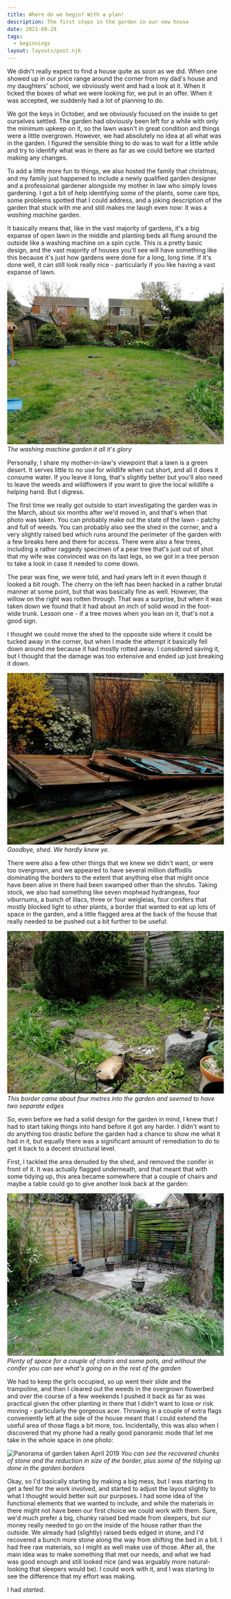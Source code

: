 ```yaml
---
title: Where do we begin? With a plan!
description: The first steps in the garden in our new house
date: 2021-09-28
tags:
  - beginnings
layout: layouts/post.njk
---
```


We didn't really expect to find a house quite as soon as we did. When one showed up in our price range around the corner from my dad's house and my daughters' school, we obviously went and had a look at it. When it ticked the boxes of what we were looking for, we put in an offer. When it was accepted, we suddenly had a lot of planning to do.

We got the keys in October, and we obviously focused on the inside to get ourselves settled. The garden had obviously been left for a while with only the minimum upkeep on it, so the lawn wasn't in great condition and things were a little overgrown. However, we had absolutely no idea at all what was in the garden. I figured the sensible thing to do was to wait for a little while and try to identify what was in there as far as we could before we started making any changes.

<!--more-->

To add a little more fun to things, we also hosted the family that christmas, and my family just happened to include a newly qualified garden designer and a professional gardener alongside my mother in law who simply loves gardening. I got a bit of help identifying some of the plants, some care tips, some problems spotted that I could address, and a joking description of the garden that stuck with me and still makes me laugh even now: It was a *washing machine* garden.

It basically means that, like in the vast majority of gardens, it's a big expanse of open lawn in the middle and planting beds all flung around the outside like a washing machine on a spin cycle. This is a pretty basic design, and the vast majority of houses you'll see will have something like this because it's just how gardens were done for a long, long time. If it's done well, it can still look really nice - particularly if you like having a vast expanse of lawn.

![Where it all began](/img/posts/starting-point.jpg)
*The washing machine garden it all it's glory*

Personally, I share my mother-in-law's viewpoint that a lawn is a green desert. It serves little to no use for wildlife when cut short, and all it does it consume water. If you leave it long, that's slightly better but you'll also need to leave the weeds and wildflowers if you want to give the local wildlife a helping hand. But I digress.

The first time we really got outside to start investigating the garden was in the March, about six months after we'd moved in, and that's when that photo was taken. You can probably make out the state of the lawn - patchy and full of weeds. You can probably also see the shed in the corner, and a very slightly raised bed which runs around the perimeter of the garden with a few breaks here and there for access. There were also a few trees, including a rather raggedy specimen of a pear tree that's just out of shot that my wife was convinced was on its last legs, so we got in a tree person to take a look in case it needed to come down.

The pear was fine, we were told, and had years left in it even though it looked a bit rough.  The cherry on the left has been hacked in a rather brutal manner at some point, but that was basically fine as well.  However, the willow on the right was rotten through.  That was a surprise, but when it was taken down we found that it had about an inch of solid wood in the foot-wide trunk.  Lesson one - if a tree moves when you lean on it, that's not a good sign.

I thought we could move the shed to the opposite side where it could be tucked away in the corner, but when I made the attempt it basically fell down around me because it had mostly rotted away. I considered saving it, but I thought that the damage was too extensive and ended up just breaking it down.

![Remnants of the shed](/img/posts/bye-shed.jpg)
*Goodbye, shed. We hardly knew ye.*

There were also a few other things that we knew we didn't want, or were too overgrown, and we appeared to have several million daffodils dominating the borders to the extent that anything else that might once have been alive in there had been swamped other than the shrubs.  Taking stock, we also had something like seven mophead hydrangeas, four viburnums, a bunch of lilacs, three or four weigleias, four conifers that mostly blocked light to other plants, a border that wanted to eat up lots of space in the garden, and a little flagged area at the back of the house that really needed to be pushed out a bit further to be useful:

![Overgrown and over-wide border](/img/posts/overgrown-border.jpg)
*This border came about four metres into the garden and seemed to have two separate edges*

So, even before we had a solid design for the garden in mind, I knew that I had to start taking things into hand before it got any harder.  I didn't want to do anything too drastic before the garden had a chance to show me what it had in it, but equally there was a significant amount of remediation to do to get it back to a decent structural level.

First, I tackled the area denuded by the shed, and removed the conifer in front of it. It was actually flagged underneath, and that meant that with some tidying up, this area became somewhere that a couple of chairs and maybe a table could go to give another look back at the garden:

![Seating area where the shed used to be](/img/posts/rear-seating.jpg)
*Plenty of space for a couple of chairs and some pots, and without the conifer you can see what's going on in the rest of the garden*

We had to keep the girls occupied, so up went their slide and the trampoline, and then I cleared out the weeds in the overgrown flowerbed and over the course of a few weekends I pushed it back as far as was practical given the other planting in there that I didn't want to lose or risk moving - particularly the gorgeous acer. Throwing in a couple of extra flags conveniently left at the side of the house meant that I could extend the useful area of those flags a bit more, too.  Incidentally, this was also when I discovered that my phone had a really good panoramic mode that let me take in the whole space in one photo:

![Panorama of garden taken April 2019](/img/posts/panorama-april-2019.jpg)
*You can see the recovered chunks of stone and the reduction in size of the border, plus some of the tidying up done in the garden borders*

Okay, so I'd basically starting by making a big mess, but I was starting to get a feel for the work involved, and started to adjust the layout slightly to what I thought would better suit our purposes. I had some idea of the functional elements that we wanted to include, and while the materials in there might not have been our first choice we could work with them. Sure, we'd much prefer a big, chunky raised bed made from sleepers, but our money really needed to go on the inside of the house rather than the outside. We already had (slightly) raised beds edged in stone, and I'd recovered a bunch more stone along the way from shifting the bed in a bit.  I had free raw materials, so I might as well make use of those. After all, the main idea was to make something that met our needs, and what we had was good enough and still looked nice (and was arguably more natural-looking that sleepers would be). I could work with it, and I was starting to see the difference that my effort was making.

I had *started*.